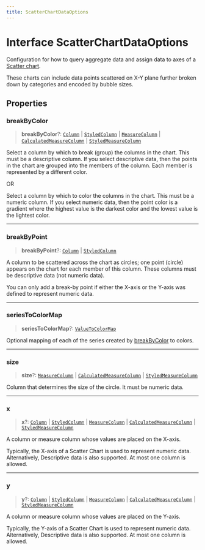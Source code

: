 ```yaml
---
title: ScatterChartDataOptions
---
```


# Interface ScatterChartDataOptions

Configuration for how to query aggregate data and assign data
to axes of a [Scatter chart](../type-aliases/type-alias.ScatterChartType.md).

These charts can include data points scattered on X-Y plane further broken down by categories
and encoded by bubble sizes.

## Properties

### breakByColor

> **breakByColor**?: [`Column`](../../sdk-data/interfaces/interface.Column.md) \| [`StyledColumn`](interface.StyledColumn.md) \| [`MeasureColumn`](../../sdk-data/interfaces/interface.MeasureColumn.md) \| [`CalculatedMeasureColumn`](../../sdk-data/interfaces/interface.CalculatedMeasureColumn.md) \| [`StyledMeasureColumn`](interface.StyledMeasureColumn.md)

Select a column by which to break (group) the columns in the chart.
This must be a descriptive column. If you select descriptive data,
then the points in the chart are grouped into the members of the column.
Each member is represented by a different color.

OR

Select a column by which to color the columns in the chart.
This must be a numeric column. If you select numeric data,
then the point color is a gradient where the highest value is
the darkest color and the lowest value is the lightest color.

***

### breakByPoint

> **breakByPoint**?: [`Column`](../../sdk-data/interfaces/interface.Column.md) \| [`StyledColumn`](interface.StyledColumn.md)

A column to be scattered across the chart as circles;
one point (circle) appears on the chart for each member of this column.
These columns must be descriptive data (not numeric data).

You can only add a break-by point if either the X-axis or the Y-axis was defined to represent numeric data.

***

### seriesToColorMap

> **seriesToColorMap**?: [`ValueToColorMap`](../type-aliases/type-alias.ValueToColorMap.md)

Optional mapping of each of the series created by [breakByColor](interface.ScatterChartDataOptions.md#breakbycolor) to colors.

***

### size

> **size**?: [`MeasureColumn`](../../sdk-data/interfaces/interface.MeasureColumn.md) \| [`CalculatedMeasureColumn`](../../sdk-data/interfaces/interface.CalculatedMeasureColumn.md) \| [`StyledMeasureColumn`](interface.StyledMeasureColumn.md)

Column that determines the size of the circle. It must be numeric data.

***

### x

> **x**?: [`Column`](../../sdk-data/interfaces/interface.Column.md) \| [`StyledColumn`](interface.StyledColumn.md) \| [`MeasureColumn`](../../sdk-data/interfaces/interface.MeasureColumn.md) \| [`CalculatedMeasureColumn`](../../sdk-data/interfaces/interface.CalculatedMeasureColumn.md) \| [`StyledMeasureColumn`](interface.StyledMeasureColumn.md)

A column or measure column whose values are placed on the X-axis.

Typically, the X-axis of a Scatter Chart is used to represent numeric data.
Alternatively, Descriptive data is also supported. At most one column is allowed.

***

### y

> **y**?: [`Column`](../../sdk-data/interfaces/interface.Column.md) \| [`StyledColumn`](interface.StyledColumn.md) \| [`MeasureColumn`](../../sdk-data/interfaces/interface.MeasureColumn.md) \| [`CalculatedMeasureColumn`](../../sdk-data/interfaces/interface.CalculatedMeasureColumn.md) \| [`StyledMeasureColumn`](interface.StyledMeasureColumn.md)

A column or measure column whose values are placed on the Y-axis.

Typically, the Y-axis of a Scatter Chart is used to represent numeric data.
Alternatively, Descriptive data is also supported. At most one column is allowed.
